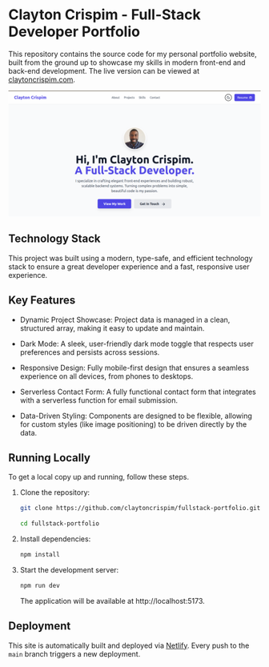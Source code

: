 # Clayton Crispim - Full-Stack Developer Portfolio

This repository contains the source code for my personal portfolio website, built from the ground up to showcase my skills in modern front-end and back-end development. The live version can be viewed at [claytoncrispim.com](claytoncrispim.com).

![Screenshot of the full-stack portfolio landing page](./frontend/src/assets/portfolio-screenshot.png)

## Technology Stack

This project was built using a modern, type-safe, and efficient technology stack to ensure a great developer experience and a fast, responsive user experience.

## Key Features

* Dynamic Project Showcase: Project data is managed in a clean, structured array, making it easy to update and maintain.

* Dark Mode: A sleek, user-friendly dark mode toggle that respects user preferences and persists across sessions.

* Responsive Design: Fully mobile-first design that ensures a seamless experience on all devices, from phones to desktops.

* Serverless Contact Form: A fully functional contact form that integrates with a serverless function for email submission.

* Data-Driven Styling: Components are designed to be flexible, allowing for custom styles (like image positioning) to be driven directly by the data.

## Running Locally

To get a local copy up and running, follow these steps.

1. Clone the repository:
    ```sh
    git clone https://github.com/claytoncrispim/fullstack-portfolio.git
    ```
    ```sh
    cd fullstack-portfolio
    ```

2. Install dependencies:

    ```sh 
    npm install
    ```


3. Start the development server:
    ```sh
    npm run dev
    ```

    The application will be available at http://localhost:5173.

## Deployment

This site is automatically built and deployed via [Netlify](https://www.netlify.com/). Every push to the ```main``` branch triggers a new deployment.
